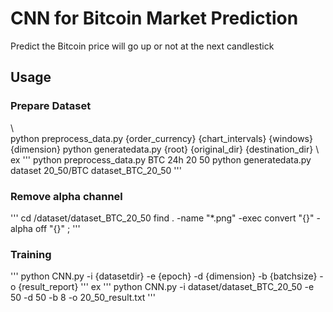 # CNN for Bitcoin Market Prediction

Predict the Bitcoin price will go up or not at the next candlestick

## Usage

### Prepare Dataset
\\\
python preprocess_data.py {order_currency} {chart_intervals} {windows} {dimension}
python generatedata.py {root} {original_dir} {destination_dir}
\\\
ex
'''
python preprocess_data.py BTC 24h 20 50
python generatedata.py dataset 20_50/BTC dataset_BTC_20_50
'''

### Remove alpha channel
'''
cd /dataset/dataset_BTC_20_50
find . -name "*.png" -exec convert "{}" -alpha off "{}" \;
'''

### Training
'''
python CNN.py -i {datasetdir} -e {epoch} -d {dimension} -b {batchsize} -o {result_report}
'''
ex
'''
python CNN.py -i dataset/dataset_BTC_20_50 -e 50 -d 50 -b 8 -o 20_50_result.txt
'''


